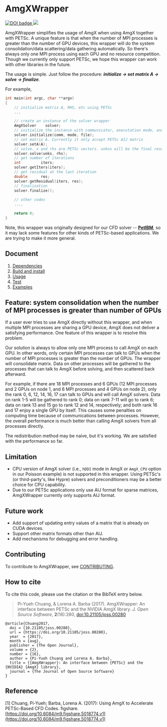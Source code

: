 # AmgXWrapper

<a style="border-width:0" href="https://doi.org/10.21105/joss.00280">
    <img src="https://joss.theoj.org/papers/10.21105/joss.00280/status.svg" alt="DOI badge" >
</a>
<a style="border-width:0" href="https://www.doi2bib.org/bib/10.21105%2Fjoss.00280">
    <img src="https://img.shields.io/badge/Cite%20AmgXWrapper-bibtex-blue.svg">
</a>

AmgXWrapper simplifies the usage of AmgX when using AmgX together with PETSc.
A unique feature is that when the number of MPI processes is greater than the 
number of GPU devices, this wrapper will do the system consolidation/data 
scattering/data gathering automatically. So there's always only one MPI process
using each GPU and no resource competition. Though we currently only support PETSc,
we hope this wrapper can work with other libraries in the future.

The usage is simple. 
Just follow the procedure: ***initialize -> set matrix A -> solve -> finalize***. 

For example,

```c++
int main(int argc, char **argv)
{
    // initialize matrix A, RHS, etc using PETSc
    ...

    // create an instance of the solver wrapper
    AmgXSolver    solver;
    // initialize the instance with communicator, executation mode, and config file
    solver.initialize(comm, mode, file);    
    // set matrix A. Currently it only accept PETSc AIJ matrix
    solver.setA(A);    
    // solve. x and rhs are PETSc vectors. unkns will be the final result in the end
    solver.solve(unks, rhs);    
    // get number of iterations
    int         iters;
    solver.getIters(iters);    
    // get residual at the last iteration
    double      res;
    solver.getResidual(iters, res);    
    // finalization
    solver.finalize();
 
    // other codes
    ....

    return 0;
}
```

Note, this wrapper was originally designed for our CFD solver -- 
**[PetIBM](https://github.com/barbagroup/PetIBM)**, so it may lack some features 
for other kinds of PETSc-based applications. We are trying to make it more general.

## Document

1. [Dependencies](doc/dependencies.md)
2. [Build and install](doc/install.md)
3. [Usage](doc/usage.md)
4. [Test](doc/test.md)
5. [Examples](example/README.md)

## Feature: system consolidation when the number of MPI processes is greater than number of GPUs

If a user ever tries to use AmgX directly without this wrapper, and when 
multiple MPI processes are sharing a GPU device, AmgX does not deliver 
a satisfying performance. One feature of this wrapper is to resolve this problem.

Our solution is always to allow only one MPI process to call AmgX on each GPU.
In other words, only certain MPI processes can talk to GPUs when the number
of MPI processes is greater than the number of GPUs. The wrapper will consolidate
matrix. Data on other processes will be gathered to the processes that can talk
to AmgX before solving, and then scattered back afterward.

For example, if there are 18 MPI processes and 6 GPUs (12 MPI processes 
and 2 GPUs on node 1, and 6 MPI processes and 4 GPUs on node 2), only the rank 0, 6, 
12, 14, 16, 17 can talk to GPUs and will call AmgX solvers. Data on rank 1-5 
will be gathered to rank 0; data on rank 7-11 will go to rank 6; data on rank 
13 and 15 go to rank 12 and 14, respectively; and both rank 16 and 17 enjoy a 
single GPU by itself. This causes some penalties on computing time because of 
communications between processes. However, the overall performance is much 
better than calling AmgX solvers from all processes directly.

The redistribution method may be naive, but it's working. We are satisfied with
the performance so far.

## Limitation

* CPU version of AmgX solver (i.e., `hDDI` mode in AmgX or `AmgX_CPU` option
  in our Poisson example) is not supported in this wrapper. Using PETSc's (or
  third-party's, like Hypre) solvers and preconditioners may be a better choice
  for CPU capability.
* Due to our PETSc applications only use AIJ format for sparse matrices, 
  AmgXWrapper currently only supports AIJ format.

## Future work

* Add support of updating entry values of a matrix that is already on CUDA devices.
* Support other matrix formats other than AIJ.
* Add mechanisms for debugging and error handling.

## Contributing

To contribute to AmgXWrapper, see [CONTRIBUTING](CONTRIBUTING.md).

## How to cite

To cite this code, please use the citation or the BibTeX entry below.

> Pi-Yueh Chuang, & Lorena A. Barba (2017). AmgXWrapper: An interface between PETSc and the NVIDIA AmgX library. _J. Open Source Software_, **2**(16):280, [doi:10.21105/joss.00280](http://dx.doi.org/10.21105/joss.00280)


```console
@article{Chuang2017,
  doi = {10.21105/joss.00280},
  url = {https://doi.org/10.21105/joss.00280},
  year  = {2017},
  month = {aug},
  publisher = {The Open Journal},
  volume = {2},
  number = {16},
  author = {Pi-Yueh Chuang and Lorena A. Barba},
  title = {{AmgXWrapper}: An interface between {PETSc} and the {NVIDIA} {AmgX} library},
  journal = {The Journal of Open Source Software}
}
```

## Reference

[1] Chuang, Pi-Yueh; Barba, Lorena A. (2017): Using AmgX to Accelerate PETSc-Based
CFD Codes. figshare.
[https://doi.org/10.6084/m9.figshare.5018774.v1](https://doi.org/10.6084/m9.figshare.5018774.v1)

